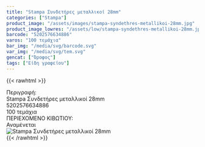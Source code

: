```yaml
---
title: "Stampa Συνδετήρες μεταλλικοί 28mm"
categories: ["Stampa"]
product_image: "/assets/images/stampa-syndethres-metallikoi-28mm.jpg"
product_image_lowres: "/assets/low/stampa-syndethres-metallikoi-28mm.jpg"
barcode: "5202576634886"
varos: "100 τεμάχια"
bar_img: "/media/svg/barcode.svg"
var_img: "/media/svg/tem.svg"
gencat: ["Όροφος"]
tags: ["Είδη γραφείου"]
---
```

{{< rawhtml >}}

<div class="sload686"><div class="product"><div id="sistatika">Περιγραφή:</div><div class="alltext">Stampa Συνδετήρες μεταλλικοί 28mm</div><div id="barcode"><div id="barimage1"></div><span id="bartext">5202576634886</span></div><div id="varos"><div id="temimg"></div><span id="varostext">100 τεμάχια</span></div><div id="kivotio">ΠΕΡΙΕΧΟΜΕΝΟ ΚΙΒΩΤΙΟΥ:<br>Αναμένεται</div><div class="pimg"><img alt="Stampa Συνδετήρες μεταλλικοί 28mm" title="Stampa Συνδετήρες μεταλλικοί 28mm" src="/assets/images/stampa-syndethres-metallikoi-28mm.jpg"></div></div></div>
{{< /rawhtml >}}


